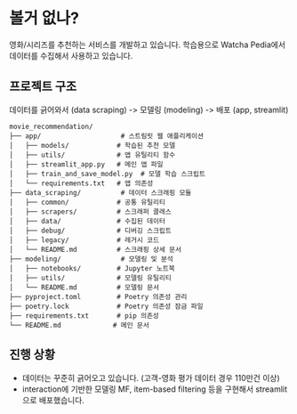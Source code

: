 # 볼거 없나?

영화/시리즈를 추천하는 서비스를 개발하고 있습니다.
학습용으로 Watcha Pedia에서 데이터를 수집해서 사용하고 있습니다.

## 프로젝트 구조

데이터를 긁어와서 (data scraping) -> 모델링 (modeling) -> 배포 (app, streamlit)

```
movie_recommendation/
├── app/                    # 스트림릿 웹 애플리케이션
│   ├── models/            # 학습된 추천 모델
│   ├── utils/             # 앱 유틸리티 함수
│   ├── streamlit_app.py   # 메인 앱 파일
│   ├── train_and_save_model.py  # 모델 학습 스크립트
│   └── requirements.txt   # 앱 의존성
├── data_scraping/          # 데이터 스크래핑 모듈
│   ├── common/            # 공통 유틸리티
│   ├── scrapers/          # 스크래퍼 클래스
│   ├── data/              # 수집된 데이터
│   ├── debug/             # 디버깅 스크립트
│   ├── legacy/            # 레거시 코드
│   └── README.md          # 스크래핑 상세 문서
├── modeling/               # 모델링 및 분석
│   ├── notebooks/         # Jupyter 노트북
│   ├── utils/             # 모델링 유틸리티
│   └── README.md          # 모델링 문서
├── pyproject.toml         # Poetry 의존성 관리
├── poetry.lock            # Poetry 의존성 잠금 파일
├── requirements.txt       # pip 의존성
└── README.md             # 메인 문서
```

## 진행 상황

- 데이터는 꾸준히 긁어오고 있습니다. (고객-영화 평가 데이터 경우 110만건 이상)
- interaction에 기반한 모델링 MF, item-based filtering 등을 구현해서 streamlit으로 배포했습니다.